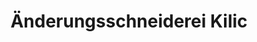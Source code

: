 ---
title: "Änderungsschneiderei Kilic"
url: /unterhaching/aenderungsschneiderei-kilic/
shop: Schneiderei
---